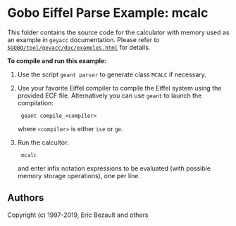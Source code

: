 # Gobo Eiffel Parse Example: mcalc

This folder contains the source code for the calculator with memory
used as an example in `geyacc` documentation.
Please refer to
[`$GOBO/tool/geyacc/doc/examples.html`](http://www.gobosoft.com/eiffel/gobo/geyacc/examples.html)
for details.

**To compile and run this example:**

1. Use the script `geant parser` to generate class `MCALC` if necessary.

2. Use your favorite Eiffel compiler to compile the Eiffel system using
   the provided ECF file. Alternatively you can use `geant` to launch
   the compilation:
   
        geant compile_<compiler>
       
    where `<compiler>` is either `ise` or `ge`.

3. Run the calcultor:

        mcalc

    and enter infix notation expressions to be evaluated (with possible
    memory storage operations), one per line.

## Authors

Copyright (c) 1997-2019, Eric Bezault and others
